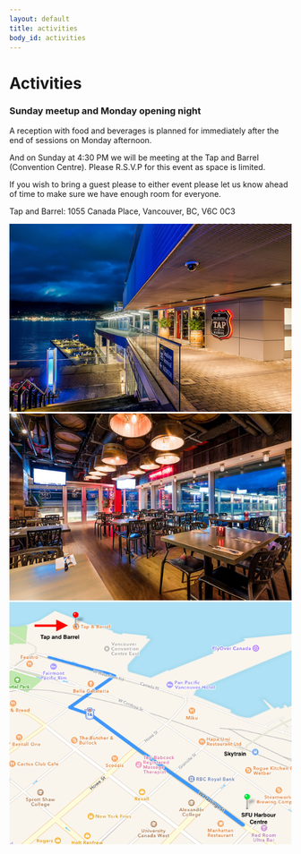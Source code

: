 ```yaml
---
layout: default
title: activities
body_id: activities
---
```


# Activities

<p class="lead">
<h3>Sunday meetup and Monday opening night</h3>

<p>A reception with food and beverages is planned for immediately after the end of sessions on Monday afternoon.</p>

<p>And on Sunday at 4:30 PM we will be meeting at the Tap and Barrel (Convention Centre). Please R.S.V.P for this event as space is limited.

If you wish to bring a guest please to either event please let us know ahead of time to make sure we have enough room for everyone.
</p>
<p>Tap and Barrel: 1055 Canada Place, Vancouver, BC, V6C 0C3</p>
<p>
<img src="/assets/BarrelRoom2.jpg">
<img src="/assets/BarrelRoom1.jpg">
<img src="/assets/TapBarrel-CCtr-Crop.png">
</p>


